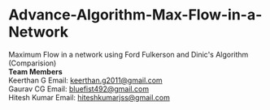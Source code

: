 # Advance-Algorithm-Max-Flow-in-a-Network
Maximum Flow in a network using Ford Fulkerson and Dinic's Algorithm (Comparision) <br/>
<b> Team Members </b> <br/>
Keerthan G  Email: keerthan.g2011@gmail.com <br/>
Gaurav CG Email: bluefist492@gmail.com <br/>
Hitesh Kumar Email: hiteshkumarjss@gmail.com <br/>

